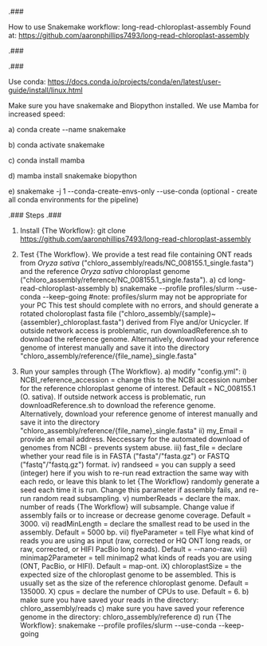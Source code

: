 .###

How to use Snakemake workflow: long-read-chloroplast-assembly
Found at:
https://github.com/aaronphillips7493/long-read-chloroplast-assembly

.###

.###

Use conda:
https://docs.conda.io/projects/conda/en/latest/user-guide/install/linux.html

Make sure you have snakemake and Biopython installed. We use Mamba for increased speed:

a) conda create --name snakemake

b) conda activate snakemake

c) conda install mamba

d) mamba install snakemake biopython

e) snakemake -j 1 --conda-create-envs-only --use-conda (optional - create all conda environments for the pipeline)

.###
Steps
.###

1. Install {The Workflow}:
	git clone https://github.com/aaronphillips7493/long-read-chloroplast-assembly

2. Test {The Workflow}. We provide a test read file containing ONT reads from _Oryza sativa_ ("chloro_assembly/reads/NC_008155.1_single.fasta") and the reference _Oryza sativa_ chloroplast genome ("chloro_assembly/reference/NC_008155.1_single.fasta").
	a) cd long-read-chloroplast-assembly
	b) snakemake --profile profiles/slurm --use-conda --keep-going
	#note: profiles/slurm may not be appropriate for your PC
This test should complete with no errors, and should generate a rotated choloroplast fasta file ("chloro_assembly/{sample}~{assembler}\_chloroplast.fasta") derived from Flye and/or Unicycler. If outside network access is problematic, run downloadReference.sh to download the reference genome. Alternatively, download your reference genome of interest manually and save it into the directory "chloro_assembly/reference/{file_name}\_single.fasta"

3. Run your samples through {The Workflow}.
	a) modify "config.yml":
		i) NCBI_reference_accession = change this to the NCBI accession number for the reference chloroplast genome of interest. Default = NC_008155.1 (O. sativa). If outside network access is problematic, run downloadReference.sh to download the reference genome. Alternatively, download your reference genome of interest manually and save it into the directory "chloro_assembly/reference/{file_name}\_single.fasta"
		ii) my_Email = provide an email address. Neccessary for the automated download of genomes from NCBI - prevents system abuse.
		iii) fast_file = declare whether your read file is in FASTA ("fasta"/"fasta.gz") or FASTQ ("fastq"/"fastq.gz") format.
		iv) randseed = you can supply a seed (integer) here if you wish to re-run read extraction the same way with each redo, or leave this blank to let {The Workflow} randomly generate a seed each time it is run. Change this parameter if assembly fails, and re-run random read subsampling.
		v) numberReads = declare the max. number of reads {The Workflow} will subsample. Change value if assembly fails or to increase or decrease genome coverage. Default = 3000.
		vi) readMinLength = declare the smallest read to be used in the assembly. Default = 5000 bp.
		vii) flyeParameter = tell Flye what kind of reads you are using as input (raw, corrected or HQ ONT long reads, or raw, corrected, or HIFI PacBio long reads). Default = --nano-raw.
		viii) minimap2Parameter = tell minimap2 what kinds of reads you are using (ONT, PacBio, or HIFI). Default = map-ont.
		iX) chloroplastSize = the expected size of the chloroplast genome to be assembled. This is usually set as the size of the reference chloroplast genome. Default = 135000.
		X) cpus = declare the number of CPUs to use. Default = 6.
	b) make sure you have saved your reads in the directory:
		chloro_assembly/reads
	c) make sure you have saved your reference genome in the directory:
		chloro_assembly/reference
	d) run {The Workflow}:
		snakemake --profile profiles/slurm --use-conda --keep-going
